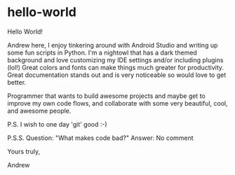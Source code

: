 # hello-world
Hello World!

Andrew here, I enjoy tinkering around with Android Studio and writing up some fun scripts in Python. I'm a nightowl that has a dark themed background and love customizing my IDE settings and/or including plugins (lol!) Great colors and fonts can make things much greater for productivity. Great documentation stands out and is very noticeable so would love to get better.

Programmer that wants to build awesome projects and maybe get to improve my own code flows, and collaborate with some very beautiful, cool, and awesome people.

P.S. I wish to one day 'git' good :-)

P.S.S. 
Question: "What makes code bad?"
Answer: No comment


Yours truly,

Andrew
